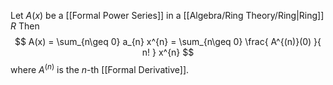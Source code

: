 Let $A(x)$ be a [[Formal Power Series]] in a [[Algebra/Ring Theory/Ring|Ring]] $R$
Then
$$
A(x) = \sum_{n\geq 0} a_{n} x^{n} = \sum_{n\geq 0} \frac{ A^{(n)}(0) }{ n! } x^{n}
$$
where $A^{(n)}$ is the $n$-th [[Formal Derivative]].

